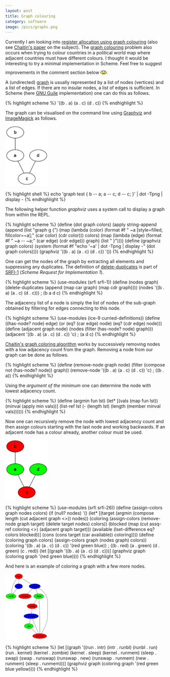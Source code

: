 ```yaml
---
layout: post
title: Graph colouring
category: software
image: /pics/graphc.png
---
```


Currently I am looking into [register allocation using graph colouring][1]
(also see [Chaitin's paper][x] on the subject). The [graph colouring][8] problem also occurs when
trying to colour countries in a political world map where adjacent countries must have different colours.
I thought it would be interesting to try a minimal implementation in Scheme.
Feel free to suggest improvements in the comment section below <img src="/pics/bounce.gif" width="19" alt=""/>.

A (undirected) [graph][2] is usually represented by a list of nodes (vertices) and a list of edges.
If there are no insular nodes, a list of edges is sufficient.
In Scheme (here [GNU Guile][3] implementation) one can do this as follows.

{% highlight scheme %}
'((b . a) (a . c) (d . c))
{% endhighlight %}

The graph can be visualised on the command line using [Graphviz][4] and [ImageMagick][5] as follows.

<span class="right"><img src="/pics/graph.png" width="135" alt=""/></span>

{% highlight shell %}
echo 'graph test { b -- a; a -- c; d -- c; }' | dot -Tpng | display -
{% endhighlight %}

The following helper function *graphviz* uses a system call to display a graph from within the REPL.

{% highlight scheme %}
(define (dot graph colors)
  (apply string-append
         (append (list "graph g {")
                 (map (lambda (color) (format #f " ~a [style=filled, fillcolor=~a];" (car color) (cdr color))) colors)
                 (map (lambda (edge) (format #f " ~a -- ~a;" (car edge) (cdr edge))) graph)
                 (list " }"))))
(define (graphviz graph colors) (system (format #f "echo '~a' | dot -Tpng | display -" (dot graph colors))))
(graphviz '((b . a) (a . c) (d . c)) '())
{% endhighlight %}

One can get the nodes of the graph by extracting all elements and
suppressing any duplicates. The definition of [delete-duplicates][6] is part of [SRFI-1][7]
(*Scheme Request for Implementation 1*).

{% highlight scheme %}
(use-modules (srfi srfi-1))
(define (nodes graph) (delete-duplicates (append (map car graph) (map cdr graph))))
(nodes '((b . a) (a . c) (d . c)))
; (b a d c)
{% endhighlight %}

The adjacency list of a node is simply the list of nodes of the sub-graph obtained by filtering
for edges connecting to this node.

{% highlight scheme %}
(use-modules (ice-9 curried-definitions))
(define ((has-node? node) edge) (or (eq? (car edge) node) (eq? (cdr edge) node)))
(define (adjacent graph node) (nodes (filter (has-node? node) graph)))
(adjacent '((b . a) (a . c) (d . c)) 'c)
; (a d c)
{% endhighlight %}

[Chaitin's graph coloring algorithm][x] works by successively removing nodes with a low adjacency count from the graph. Removing a node from our graph can be done as follows.

{% highlight scheme %}
(define (remove-node graph node) (filter (compose not (has-node? node)) graph))
(remove-node '((b . a) (a . c) (d . c)) 'c)
; ((b . a))
{% endhighlight %}

Using the *argument of the minimum* one can determine the node with lowest adjacency count.

{% highlight scheme %}
(define (argmin fun lst)
  (let* [(vals   (map fun lst))
         (minval (apply min vals))]
    (list-ref lst (- (length lst) (length (member minval vals))))))
{% endhighlight %}

Now one can recursively remove the node with lowest adjacency count and then assign colours starting with the last node and working backwards.
If an adjacent node has a colour already, another colour must be used.

<span class="right"><img src="/pics/graphc.png" width="135" alt=""/></span>

{% highlight scheme %}
(use-modules (srfi srfi-26))
(define (assign-colors graph nodes colors)
  (if (null? nodes) '()
    (let* [(target    (argmin (compose length (cut adjacent graph <>)) nodes))
           (coloring  (assign-colors (remove-node graph target) (delete target nodes) colors))
           (blocked   (map (cut assq-ref coloring <>) (adjacent graph target)))
           (available (lset-difference eq? colors blocked))]
      (cons (cons target (car available)) coloring))))
(define (coloring graph colors) (assign-colors graph (nodes graph) colors))
(coloring '((b . a) (a . c) (d . c)) '(red green blue))
; ((b . red) (a . green) (d . green) (c . red))
(let [(graph '((b . a) (a . c) (d . c)))] (graphviz graph (coloring graph '(red green blue))))
{% endhighlight %}

And here is an example of coloring a graph with a few more nodes.

<span class="right"><img src="/pics/process.png" width="135" alt=""/></span>

{% highlight scheme %}
(let [(graph '((run . intr)
               (intr . runbl)
               (runbl . run)
               (run . kernel)
               (kernel . zombie)
               (kernel . sleep)
               (kernel . runmem)
               (sleep . swap)
               (swap . runswap)
               (runswap . new)
               (runswap . runmem)
               (new . runmem)
               (sleep . runmem)))]
  (graphviz graph (coloring graph '(red green blue yellow))))
{% endhighlight %}


[1]: http://www.lighterra.com/papers/graphcoloring/
[x]: http://www.inf.usi.ch/faculty/nystrom/teaching/compilers/fa12/doc/p66-chaitin.pdf
[2]: http://en.wikipedia.org/wiki/Graph_%28abstract_data_type%29
[3]: https://www.gnu.org/software/guile/
[4]: http://www.graphviz.org/
[5]: http://www.imagemagick.org/
[6]: https://www.gnu.org/software/guile/manual/html_node/SRFI_002d1-Deleting.html
[7]: https://www.gnu.org/software/guile/manual/html_node/SRFI_002d1.html
[8]: http://en.wikipedia.org/wiki/Graph_coloring
